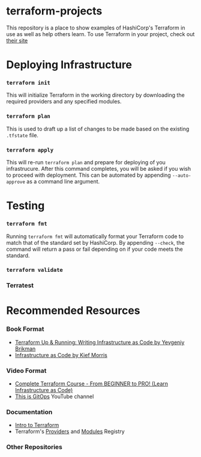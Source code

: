 # terraform-projects
This repository is a place to show examples of HashiCorp's Terraform in use as well as help others learn.
To use Terraform in your project, check out [their site](https://www.terraform.io/)


# Deploying Infrastructure

### `terraform init`
This will initialize Terraform in the working directory by downloading the required providers and any specified modules. 

### `terraform plan`
This is used to draft up a list of changes to be made based on the existing `.tfstate` file. 

### `terraform apply`
This will re-run `terraform plan` and prepare for deploying of you infrastrucure. After this 
command completes, you will be asked if you wish to proceed with deployment. This can be automated 
by appending `--auto-approve` as a command line argument.


# Testing

### `terraform fmt`
Running `terraform fmt` will automatically format your Terraform code to match that of the standard set
by HashiCorp. By appending `--check`, the command will return a pass or fail depending on if your code
meets the standard.

### `terraform validate`

### Terratest

# Recommended Resources

### Book Format
- [Terraform Up & Running: Writing Infrastructure as Code by Yevgeniy Brikman](https://www.terraformupandrunning.com/)
- [Infrastructure as Code by Kief Morris](https://www.oreilly.com/library/view/infrastructure-as-code/9781098114664/)

### Video Format
- [Complete Terraform Course - From BEGINNER to PRO! (Learn Infrastructure as Code)](https://www.youtube.com/watch?v=7xngnjfIlK4)
- [This is GitOps](https://www.youtube.com/channel/UCLuouYY-axwxqD8CeCkEt_w/featured) YouTube channel 

### Documentation
- [Intro to Terraform](https://www.terraform.io/intro)
- Terraform's [Providers](https://registry.terraform.io/browse/providers) and [Modules](https://registry.terraform.io/browse/modules) Registry

### Other Repositories